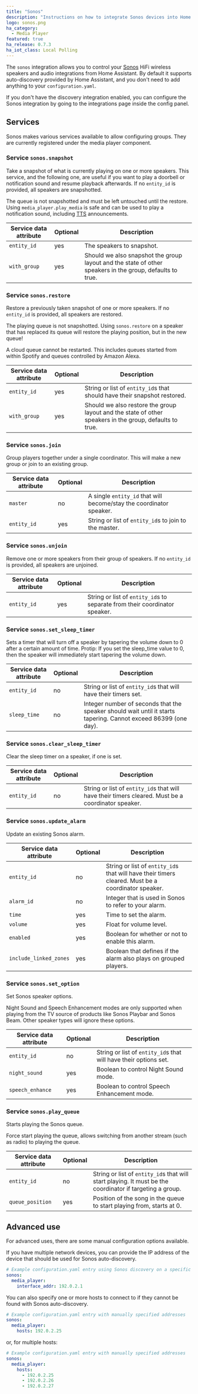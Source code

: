 ```yaml
---
title: "Sonos"
description: "Instructions on how to integrate Sonos devices into Home Assistant."
logo: sonos.png
ha_category:
  - Media Player
featured: true
ha_release: 0.7.3
ha_iot_class: Local Polling
---
```


The `sonos` integration allows you to control your [Sonos](https://www.sonos.com) HiFi wireless speakers and audio integrations from Home Assistant. By default it supports auto-discovery provided by Home Assistant, and you don't need to add anything to your `configuration.yaml`.

If you don't have the discovery integration enabled, you can configure the Sonos integration by going to the integrations page inside the config panel.

## Services

Sonos makes various services available to allow configuring groups. They are currently registered under the media player component.

### Service `sonos.snapshot`

Take a snapshot of what is currently playing on one or more speakers. This service, and the following one, are useful if you want to play a doorbell or notification sound and resume playback afterwards. If no `entity_id` is provided, all speakers are snapshotted.

<div class='note'>

The queue is not snapshotted and must be left untouched until the restore. Using `media_player.play_media` is safe and can be used to play a notification sound, including [TTS](/components/tts/) announcements.

</div>

| Service data attribute | Optional | Description |
| ---------------------- | -------- | ----------- |
| `entity_id` | yes | The speakers to snapshot.
| `with_group` | yes | Should we also snapshot the group layout and the state of other speakers in the group, defaults to true.

### Service `sonos.restore`

Restore a previously taken snapshot of one or more speakers. If no `entity_id` is provided, all speakers are restored.

<div class='note'>

The playing queue is not snapshotted. Using `sonos.restore` on a speaker that has replaced its queue will restore the playing position, but in the new queue!

</div>

<div class='note'>
A cloud queue cannot be restarted. This includes queues started from within Spotify and queues controlled by Amazon Alexa.
</div>

| Service data attribute | Optional | Description |
| ---------------------- | -------- | ----------- |
| `entity_id` | yes | String or list of `entity_id`s that should have their snapshot restored.
| `with_group` | yes | Should we also restore the group layout and the state of other speakers in the group, defaults to true.

### Service `sonos.join`

Group players together under a single coordinator. This will make a new group or join to an existing group.

| Service data attribute | Optional | Description |
| ---------------------- | -------- | ----------- |
| `master` | no | A single `entity_id` that will become/stay the coordinator speaker.
| `entity_id` | yes | String or list of `entity_id`s to join to the master.

### Service `sonos.unjoin`

Remove one or more speakers from their group of speakers. If no `entity_id` is provided, all speakers are unjoined.

| Service data attribute | Optional | Description |
| ---------------------- | -------- | ----------- |
| `entity_id` | yes | String or list of `entity_id`s to separate from their coordinator speaker.

### Service `sonos.set_sleep_timer`

Sets a timer that will turn off a speaker by tapering the volume down to 0 after a certain amount of time. Protip: If you set the sleep_time value to 0, then the speaker will immediately start tapering the volume down.

| Service data attribute | Optional | Description |
| ---------------------- | -------- | ----------- |
| `entity_id` | no | String or list of `entity_id`s that will have their timers set.
| `sleep_time` | no | Integer number of seconds that the speaker should wait until it starts tapering. Cannot exceed 86399 (one day).

### Service `sonos.clear_sleep_timer`

Clear the sleep timer on a speaker, if one is set.

| Service data attribute | Optional | Description |
| ---------------------- | -------- | ----------- |
| `entity_id` | no | String or list of `entity_id`s that will have their timers cleared. Must be a coordinator speaker.

### Service `sonos.update_alarm`

Update an existing Sonos alarm.

| Service data attribute | Optional | Description |
| ---------------------- | -------- | ----------- |
| `entity_id` | no | String or list of `entity_id`s that will have their timers cleared. Must be a coordinator speaker.
| `alarm_id` | no | Integer that is used in Sonos to refer to your alarm.
| `time` | yes | Time to set the alarm.
| `volume` | yes | Float for volume level.
| `enabled` | yes | Boolean for whether or not to enable this alarm.
| `include_linked_zones` | yes | Boolean that defines if the alarm also plays on grouped players.

### Service `sonos.set_option`

Set Sonos speaker options.

Night Sound and Speech Enhancement modes are only supported when playing from the TV source of products like Sonos Playbar and Sonos Beam. Other speaker types will ignore these options.

| Service data attribute | Optional | Description |
| ---------------------- | -------- | ----------- |
| `entity_id` | no | String or list of `entity_id`s that will have their options set.
| `night_sound` | yes | Boolean to control Night Sound mode.
| `speech_enhance` | yes | Boolean to control Speech Enhancement mode.

### Service `sonos.play_queue`

Starts playing the Sonos queue.

Force start playing the queue, allows switching from another stream (such as radio) to playing the queue.

| Service data attribute | Optional | Description |
| ---------------------- | -------- | ----------- |
| `entity_id` | no | String or list of `entity_id`s that will start playing. It must be the coordinator if targeting a group.
| `queue_position` | yes | Position of the song in the queue to start playing from, starts at 0.

## Advanced use

For advanced uses, there are some manual configuration options available.

If you have multiple network devices, you can provide the IP address of the device that should be used for Sonos auto-discovery.

```yaml
# Example configuration.yaml entry using Sonos discovery on a specific interface
sonos:
  media_player:
    interface_addr: 192.0.2.1
```

You can also specify one or more hosts to connect to if they cannot be found with Sonos auto-discovery.

```yaml
# Example configuration.yaml entry with manually specified addresses
sonos:
  media_player:
    hosts: 192.0.2.25
```

or, for multiple hosts:

```yaml
# Example configuration.yaml entry with manually specified addresses
sonos:
  media_player:
    hosts:
      - 192.0.2.25
      - 192.0.2.26
      - 192.0.2.27
```
